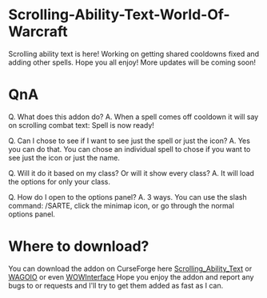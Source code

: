 # Scrolling-Ability-Text-World-Of-Warcraft
Scrolling ability text is here! Working on getting shared cooldowns fixed and adding other spells.
Hope you all enjoy! More updates will be coming soon!
# QnA
Q. What does this addon do?
A. When a spell comes off cooldown it will say on scrolling combat text: Spell is now ready!

Q. Can I chose to see if I want to see just the spell or just the icon?
A. Yes you can do that. You can chose an individual spell to chose if you want to see just the icon or just the name.

Q. Will it do it based on my class? Or will it show every class?
A. It will load the options for only your class.

Q. How do I open to the options panel?
A. 3 ways. You can use the slash command: /SARTE, click the minimap icon, or go through the normal options panel.
# Where to download?
You can download the addon on CurseForge here [Scrolling_Ability_Text](https://www.curseforge.com/wow/addons/scrolling-ability-text) or [WAGOIO](https://addons.wago.io/addons/sarte-world-of-warcraft) or even [WOWInterface](https://www.wowinterface.com/downloads/info26362-ScrollingAbilityText.html#info)
Hope you enjoy the addon and report any bugs to or requests and I'll try to get them added as fast as I can.
